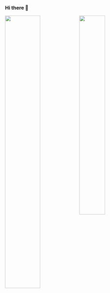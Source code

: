 ### Hi there 👋
<div>
  <img align="left" width = "48%" src="https://github-readme-stats-n24a.vercel.app/api?username=soppydart&count_private=false&show_icons=true&theme=radical&hide=contribs"/>
<img align="center" width = "41%" src="https://github-readme-stats-n24a.vercel.app/api/top-langs/?username=soppydart&langs_count=4&show_icons=true&theme=radical&layout=compact"/></div>

<!--
**soppydart/soppydart** is a ✨ _special_ ✨ repository because its `README.md` (this file) appears on your GitHub profile.

Here are some ideas to get you started:

- 🔭 I’m currently working on ...
- 🌱 I’m currently learning ...
- 👯 I’m looking to collaborate on ...
- 🤔 I’m looking for help with ...
- 💬 Ask me about ...
- 📫 How to reach me: ...
- 😄 Pronouns: ...
- ⚡ Fun fact: ...
-->
